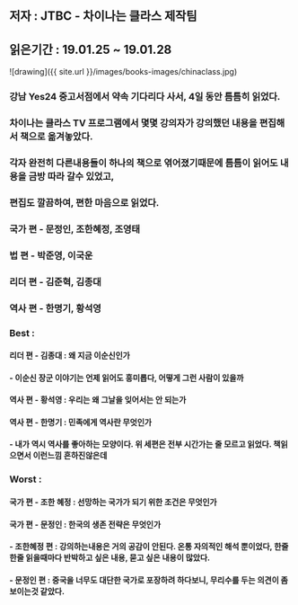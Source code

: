 ## 저자 : JTBC - 차이나는 클라스 제작팀

## 읽은기간 : 19.01.25 ~ 19.01.28

![drawing]({{ site.url }}/images/books-images/chinaclass.jpg)

### 강남 Yes24 중고서점에서 약속 기다리다 사서, 4일 동안 틈틈히 읽었다.

### 차이나는 클라스 TV 프로그램에서 몇몇 강의자가 강의했던 내용을 편집해서 책으로 옮겨놓았다.

### 각자 완전히 다른내용들이 하나의 책으로 엮어졌기때문에 틈틈이 읽어도 내용을 금방 따라 갈수 있었고,

### 편집도 깔끔하여, 편한 마음으로 읽었다.

### 국가 편 - 문정인, 조한혜정, 조영태

### 법 편 - 박준영, 이국운

### 리더 편 - 김준혁, 김종대

### 역사 편 - 한명기, 황석영

### Best :

#### 리더 편 - 김종대 : 왜 지금 이순신인가
#### - 이순신 장군 이야기는 언제 읽어도 흥미롭다, 어떻게 그런 사람이 있을까
#### 역사 편 - 황석영 : 우리는 왜 그날을 잊어서는 안 되는가
#### 역사 편 - 한명기 : 민족에게 역사란 무엇인가
#### - 내가 역시 역사를 좋아하는 모양이다. 위 세편은 전부 시간가는 줄 모르고 읽었다. 책읽으면서 이런느낌 흔하진않은데

### Worst :

#### 국가 편 - 조한 혜정 : 선망하는 국가가 되기 위한 조건은 무엇인가
#### 국가 편  - 문정인 : 한국의 생존 전략은 무엇인가
#### - 조한혜정 편 :  강의하는내용은 거의 공감이 안된다. 온통 자의적인 해석 뿐이었다, 한줄한줄 읽을때마다 반박하고 싶은 내용, 묻고 싶은 내용이 많았다.
#### - 문정인 편 : 중국을 너무도 대단한 국가로 포장하려 하다보니, 무리수를 두는 의견이 좀 보이는것 같았다.